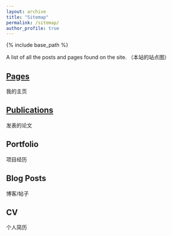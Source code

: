 ```yaml
---
layout: archive
title: "Sitemap"
permalink: /sitemap/
author_profile: true
---
```


{% include base_path %}

A list of all the posts and pages found on the site. （本站的站点图）

<h2><a href="https://leeehb.github.io/">Pages</a></h2>
<!--  [Pages](https://leeehb.github.io/ "个人主页")。 -->
<!--  <a href="https://leeehb.github.io/">个人主页</a> -->
我的主页

<h2><a href="/Portfolio">Publications</a></h2>
<!-- <h2>Publications</h2> -->
发表的论文

<h2>Portfolio</h2>
项目经历

<h2>Blog Posts</h2>
博客/帖子

<h2>CV</h2>
个人简历


